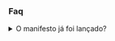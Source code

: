 ### Faq ###

<div class="faq__list">
  <details class="faq__item">
      <summary class="faq__question">
        O manifesto já foi lançado?
      </summary>
      <p class="faq__answer">
        Aguarde mais um pouco!
      </p>
    </details>
</div>

